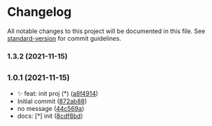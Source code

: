 # Changelog

All notable changes to this project will be documented in this file. See [standard-version](https://github.com/conventional-changelog/standard-version) for commit guidelines.

### 1.3.2 (2021-11-15)

## <small>1.0.1 (2021-11-15)</small>

* ✨ feat: init proj (*) ([a8f4914](https://github.com/odinsam/odin-vsce-sundry/commit/a8f4914))
* Initial commit ([872ab88](https://github.com/odinsam/odin-vsce-sundry/commit/872ab88))
* no message ([44c569a](https://github.com/odinsam/odin-vsce-sundry/commit/44c569a))
* docs: [*] init ([8cdf8bd](https://github.com/odinsam/odin-vsce-sundry/commit/8cdf8bd))
